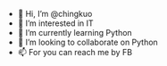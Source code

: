 - 👋 Hi, I’m @chingkuo
- 👀 I’m interested in IT
- 🌱 I’m currently learning Python
- 💞️ I’m looking to collaborate on Python
- 📫 For you can reach me by FB

<!---
chingkuo/chingkuo is a ✨ special ✨ repository because its `README.md` (this file) appears on your GitHub profile.
You can click the Preview link to take a look at your changes.
--->
